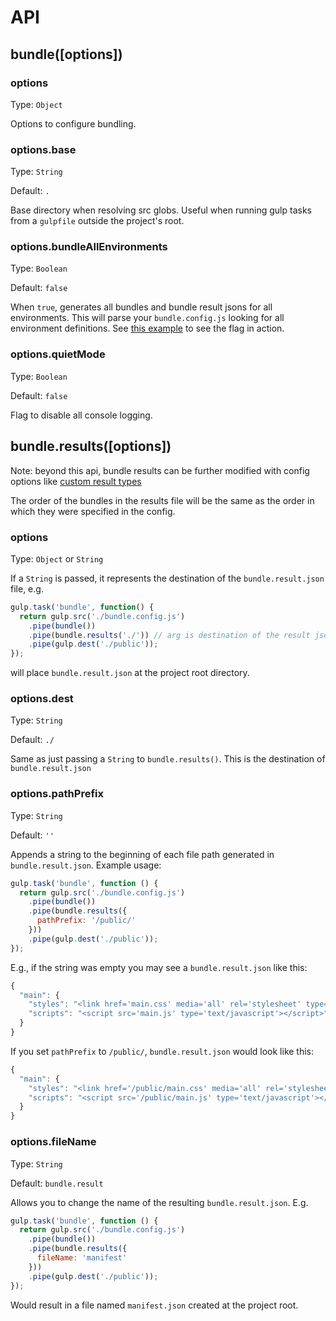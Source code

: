 # API

## bundle([options])

### options

Type: `Object`

Options to configure bundling.

### options.base

Type: `String`

Default: `.`

Base directory when resolving src globs. Useful when running gulp tasks from a `gulpfile` outside the project's root.

### options.bundleAllEnvironments

Type: `Boolean`

Default: `false`

When `true`, generates all bundles and bundle result jsons for all environments.
This will parse your `bundle.config.js` looking for all environment definitions.
See [this example](../examples/bundle-all-environments) to see the flag in action.

### options.quietMode

Type: `Boolean`

Default: `false`

Flag to disable all console logging.

## bundle.results([options])

Note: beyond this api, bundle results can be further modified with config options like
[custom result types](../examples/custom-result)

The order of the bundles in the results file will be the same as the order in which they were
specified in the config.

### options

Type: `Object` or `String`

If a `String` is passed, it represents the destination of the `bundle.result.json` file, e.g.

```js
gulp.task('bundle', function() {
  return gulp.src('./bundle.config.js')
    .pipe(bundle())
    .pipe(bundle.results('./')) // arg is destination of the result json file
    .pipe(gulp.dest('./public'));
});
```

will place `bundle.result.json` at the project root directory.

### options.dest

Type: `String`

Default: `./`

Same as just passing a `String` to `bundle.results()`. This is the destination of `bundle.result.json`

### options.pathPrefix

Type: `String`

Default: `''`

Appends a string to the beginning of each file path generated in `bundle.result.json`. Example usage:

```js
gulp.task('bundle', function () {
  return gulp.src('./bundle.config.js')
    .pipe(bundle())
    .pipe(bundle.results({
      pathPrefix: '/public/'
    }))
    .pipe(gulp.dest('./public'));
});
```

E.g., if the string was empty you may see a `bundle.result.json` like this:

```js
{
  "main": {
    "styles": "<link href='main.css' media='all' rel='stylesheet' type='text/css'/>",
    "scripts": "<script src='main.js' type='text/javascript'></script>"
  }
}
```

If you set `pathPrefix` to `/public/`, `bundle.result.json` would look like this:

```js
{
  "main": {
    "styles": "<link href='/public/main.css' media='all' rel='stylesheet' type='text/css'/>",
    "scripts": "<script src='/public/main.js' type='text/javascript'></script>"
  }
}
```

### options.fileName

Type: `String`

Default: `bundle.result`

Allows you to change the name of the resulting `bundle.result.json`. E.g.

```js
gulp.task('bundle', function () {
  return gulp.src('./bundle.config.js')
    .pipe(bundle())
    .pipe(bundle.results({
      fileName: 'manifest'
    }))
    .pipe(gulp.dest('./public'));
});
```

Would result in a file named `manifest.json` created at the project root.
